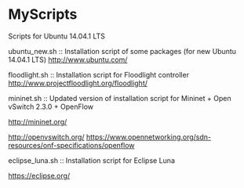 MyScripts
=========

Scripts for Ubuntu 14.04.1 LTS

ubuntu_new.sh :: Installation script of some packages (for new Ubuntu 14.04.1 LTS)
http://www.ubuntu.com/

floodlight.sh :: Installation script for Floodlight controller
http://www.projectfloodlight.org/floodlight/

mininet.sh :: Updated version of installation script for Mininet + Open vSwitch 2.3.0 + OpenFlow

http://mininet.org/

http://openvswitch.org/
https://www.opennetworking.org/sdn-resources/onf-specifications/openflow

eclipse_luna.sh :: Installation script for Eclipse Luna

https://eclipse.org/
